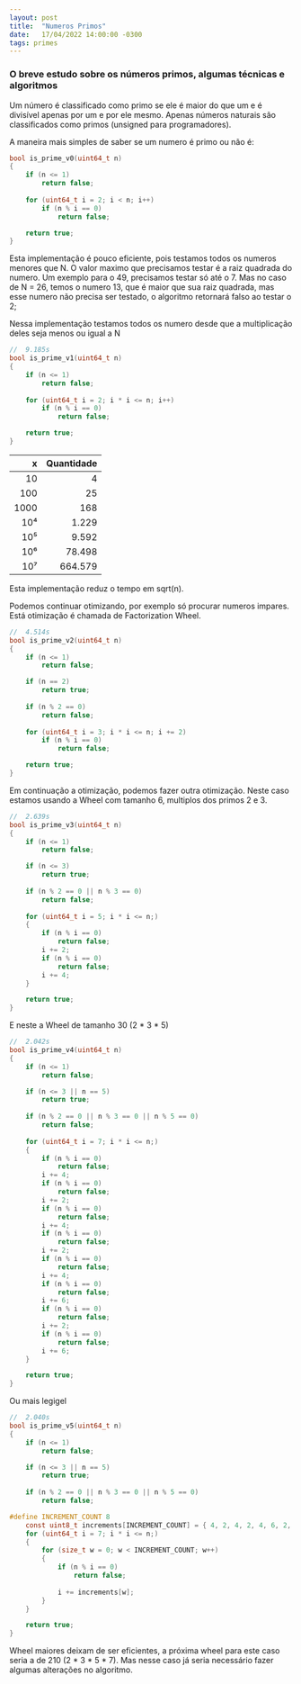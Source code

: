 ```yaml
---
layout: post
title:  "Numeros Primos"
date:   17/04/2022 14:00:00 -0300
tags: primes
---
```


### O breve estudo sobre os números primos, algumas técnicas e algoritmos

Um número é classificado como primo se ele é maior do que um e é divisível apenas por um e por ele mesmo.
Apenas números naturais são classificados como primos (unsigned para programadores).

A maneira mais simples de saber se um numero é primo ou não é:

~~~c
bool is_prime_v0(uint64_t n)
{
    if (n <= 1)
        return false;
    
    for (uint64_t i = 2; i < n; i++)
        if (n % i == 0)
            return false;

    return true;
}
~~~

Esta implementação é pouco eficiente, pois testamos todos os numeros menores que N.
O valor maximo que precisamos testar é a raiz quadrada do numero.
Um exemplo para o 49, precisamos testar só até o 7.
Mas no caso de N = 26, temos o numero 13, que é maior que sua raiz quadrada, mas esse numero não precisa ser testado, o algoritmo retornará falso ao testar o 2;

Nessa implementação testamos todos os numero desde que a multiplicação deles seja menos ou igual a N

~~~c
//  9.185s
bool is_prime_v1(uint64_t n)
{
    if (n <= 1)
        return false;
    
    for (uint64_t i = 2; i * i <= n; i++)
        if (n % i == 0)
            return false;

    return true;
}
~~~

x | Quantidade
----:|--------:
10   |        4
100  |       25
1000 |      168
10⁴  |    1.229
10⁵  |    9.592
10⁶  |   78.498
10⁷  |  664.579

Esta implementação reduz o tempo em sqrt(n).

Podemos continuar otimizando, por exemplo só procurar numeros impares.
Está otimização é chamada de Factorization Wheel.

~~~c
//  4.514s
bool is_prime_v2(uint64_t n)
{
    if (n <= 1)
        return false;

    if (n == 2)
        return true;
    
    if (n % 2 == 0)
        return false;
    
    for (uint64_t i = 3; i * i <= n; i += 2)
        if (n % i == 0)
            return false;

    return true;
}
~~~

Em continuação a otimização, podemos fazer outra otimização.
Neste caso estamos usando a Wheel com tamanho 6, multiplos dos primos 2 e 3.

~~~c
//  2.639s
bool is_prime_v3(uint64_t n)
{
    if (n <= 1)
        return false;

    if (n <= 3)
        return true;
    
    if (n % 2 == 0 || n % 3 == 0)
        return false;
    
    for (uint64_t i = 5; i * i <= n;)
    {
        if (n % i == 0)
            return false;
        i += 2;
        if (n % i == 0)
            return false;
        i += 4;
    }

    return true;
}
~~~

E neste a Wheel de tamanho 30 (2 * 3 * 5)

~~~c
//  2.042s
bool is_prime_v4(uint64_t n)
{
    if (n <= 1)
        return false;

    if (n <= 3 || n == 5)
        return true;
    
    if (n % 2 == 0 || n % 3 == 0 || n % 5 == 0)
        return false;
    
    for (uint64_t i = 7; i * i <= n;)
    {
        if (n % i == 0)
            return false;
        i += 4;
        if (n % i == 0)
            return false;
        i += 2;
        if (n % i == 0)
            return false;
        i += 4;
        if (n % i == 0)
            return false;
        i += 2;
        if (n % i == 0)
            return false;
        i += 4;
        if (n % i == 0)
            return false;
        i += 6;
        if (n % i == 0)
            return false;
        i += 2;
        if (n % i == 0)
            return false;
        i += 6;
    }

    return true;
}
~~~

Ou mais legigel

~~~c
//  2.040s
bool is_prime_v5(uint64_t n)
{
    if (n <= 1)
        return false;

    if (n <= 3 || n == 5)
        return true;
    
    if (n % 2 == 0 || n % 3 == 0 || n % 5 == 0)
        return false;

#define INCREMENT_COUNT 8
    const uint8_t increments[INCREMENT_COUNT] = { 4, 2, 4, 2, 4, 6, 2, 6 };    
    for (uint64_t i = 7; i * i <= n;)
    {
        for (size_t w = 0; w < INCREMENT_COUNT; w++)
        {
            if (n % i == 0)
                return false;
            
            i += increments[w];
        }
    }

    return true;
}
~~~

Wheel maiores deixam de ser eficientes, a próxima wheel para este caso seria a de 210 (2 * 3 * 5 * 7).
Mas nesse caso já seria necessário fazer algumas alterações no algoritmo.